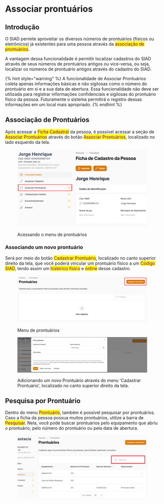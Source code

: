 # Associar prontuários

## Introdução

O SIAD permite aproveitar os diversos números de prontuários (físicos ou eletrônicos) já existentes para uma pessoa através da <mark style="color:purple;">associação de prontuários</mark>.

A vantagem dessa funcionalidade é permitir localizar cadastros do SIAD através de seus números de prontuários antigos ou vice-versa, ou seja, localizar os números de prontuário antigos através do cadastro do SIAD.

{% hint style="warning" %}
A funcionalidade de Associar Prontuários coleta apenas informações básicas e não sigilosas como o número do prontuário em si e a sua data de abertura. Essa funcionalidade não deve ser utilizada para registrar informações confidenciais e sigilosas do prontuário físico da pessoa. Futuramente o sistema permitirá o registro dessas informações em um local mais apropriado.
{% endhint %}

## Associação de Prontuários

Após acessar a <mark style="color:purple;">Ficha Cadastral</mark> da pessoa, é possível acessar a seção de <mark style="color:purple;">Associar Prontuários</mark> através do botão <mark style="color:purple;">Associar Prontuários</mark>, localizado no lado esquerdo da tela.

<figure><img src="../.gitbook/assets/image (5) (1) (1).png" alt=""><figcaption><p>Acessando o menu de prontuários</p></figcaption></figure>

### Associando um novo prontuário

Será por meio do botão <mark style="color:purple;">Cadastrar Prontuário</mark>, localizado no canto superior direito da tela, que você poderá vincular um prontuário físico a um <mark style="color:purple;">Código SIAD</mark>, tendo assim um <mark style="color:purple;">histórico físico</mark> e <mark style="color:purple;">online</mark> desse cadastro.

<figure><img src="../.gitbook/assets/image (4) (1) (1) (1).png" alt=""><figcaption><p>Menu de prontuários</p></figcaption></figure>

<figure><img src="../.gitbook/assets/image (1) (1) (1) (1) (1) (1) (1) (1) (1) (1) (1) (1) (1) (1).png" alt=""><figcaption><p>Adicionando um novo Prontuário através do menu 'Cadastrar Prontuário', localizado no canto superior direito da tela.</p></figcaption></figure>

## Pesquisa por Prontuário

Dentro do menu <mark style="color:purple;">Prontuário</mark>, também é possível pesquisar por prontuários. Caso a ficha da pessoa possua muitos prontuários, utilize a barra de <mark style="color:purple;">Pesquisar</mark>. Nela, você pode buscar prontuários pelo equipamento que abriu o prontuário, pelo número do prontuário ou pela data de abertura.

<figure><img src="../.gitbook/assets/image (98).png" alt=""><figcaption></figcaption></figure>





